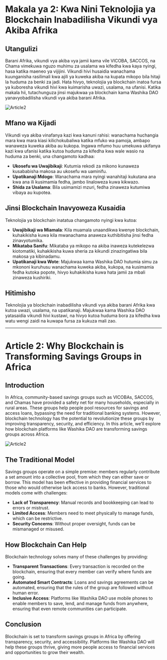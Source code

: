 # Makala ya 2: Kwa Nini Teknolojia ya Blockchain Inabadilisha Vikundi vya Akiba Afrika

## Utangulizi
Barani Afrika, vikundi vya akiba vya jamii kama vile VICOBA, SACCOS, na Chama vimekuwa nguzo muhimu za usalama wa kifedha kwa kaya nyingi, hasa katika maeneo ya vijijini. Vikundi hivi husaidia wanachama kuunganisha rasilimali kwa ajili ya kuweka akiba na kupata mikopo bila hitaji la huduma za benki za jadi. Hata hivyo, teknolojia ya blockchain inatoa fursa ya kuboresha vikundi hivi kwa kuimarisha uwazi, usalama, na ufanisi. Katika makala hii, tutachunguza jinsi majukwaa ya blockchain kama Washika DAO yanavyobadilisha vikundi vya akiba barani Afrika.

![Article2](/images/Article2.jpg)

## Mfano wa Kijadi
Vikundi vya akiba vinafanya kazi kwa kanuni rahisi: wanachama huchangia mara kwa mara kiasi kilichokubaliwa katika mfuko wa pamoja, ambapo wanaweza kuweka akiba au kukopa. Ingawa mfumo huu umekuwa ukifanya kazi kwa ufanisi katika kutoa huduma za kifedha kwa wale wasio na huduma za benki, una changamoto kadhaa:
- **Ukosefu wa Uwajibikaji**: Kutumia rekodi za mikono kunaweza kusababisha makosa au ukosefu wa uaminifu.
- **Upatikanaji Mdogo**: Wanachama mara nyingi wanahitaji kukutana ana kwa ana ili kusimamia fedha, jambo linaloweza kuwa kikwazo.
- **Shida za Usalama**: Bila usimamizi mzuri, fedha zinaweza kutumiwa vibaya au kupotea.

## Jinsi Blockchain Inavyoweza Kusaidia
Teknolojia ya blockchain inatatua changamoto nyingi kwa kutoa:
- **Uwajibikaji wa Miamala**: Kila muamala unaandikwa kwenye blockchain, kuhakikisha kuwa kila mwanachama anaweza kuthibitisha jinsi fedha zinavyotumika.
- **Mikataba Sanifu**: Mikataba ya mikopo na akiba inaweza kutekelezwa kiotomatiki, kuhakikisha kuwa sheria za kikundi zinazingatiwa bila makosa ya kibinadamu.
- **Upatikanaji kwa Wote**: Majukwaa kama Washika DAO hutumia simu za mkononi kuruhusu wanachama kuweka akiba, kukopa, na kusimamia fedha kutoka popote, hivyo kuhakikisha kuwa hata jamii za mbali zinaweza kushiriki.

## Hitimisho
Teknolojia ya blockchain inabadilisha vikundi vya akiba barani Afrika kwa kutoa uwazi, usalama, na upatikanaji. Majukwaa kama Washika DAO yatasaidia vikundi hivi kustawi, na hivyo kutoa huduma bora za kifedha kwa watu wengi zaidi na kuwapa fursa za kukuza mali zao.

---

# Article 2: Why Blockchain is Transforming Savings Groups in Africa

## Introduction
In Africa, community-based savings groups such as VICOBAs, SACCOS, and Chamas have provided a safety net for many households, especially in rural areas. These groups help people pool resources for savings and access loans, bypassing the need for traditional banking systems. However, blockchain technology has the potential to revolutionize these groups by improving transparency, security, and efficiency. In this article, we’ll explore how blockchain platforms like Washika DAO are transforming savings groups across Africa.

![Article2](/images/Article2.jpg)

## The Traditional Model
Savings groups operate on a simple premise: members regularly contribute a set amount into a collective pool, from which they can either save or borrow. This model has been effective in providing financial services to those who would otherwise lack access to banks. However, traditional models come with challenges:
- **Lack of Transparency**: Manual records and bookkeeping can lead to errors or mistrust.
- **Limited Access**: Members need to meet physically to manage funds, which can be restrictive.
- **Security Concerns**: Without proper oversight, funds can be mismanaged or misused.

## How Blockchain Can Help
Blockchain technology solves many of these challenges by providing:
- **Transparent Transactions**: Every transaction is recorded on the blockchain, ensuring that every member can verify where funds are going.
- **Automated Smart Contracts**: Loans and savings agreements can be automated, ensuring that the rules of the group are followed without human error.
- **Inclusive Access**: Platforms like Washika DAO use mobile phones to enable members to save, lend, and manage funds from anywhere, ensuring that even remote communities can participate.

## Conclusion
Blockchain is set to transform savings groups in Africa by offering transparency, security, and accessibility. Platforms like Washika DAO will help these groups thrive, giving more people access to financial services and opportunities to grow their wealth.
